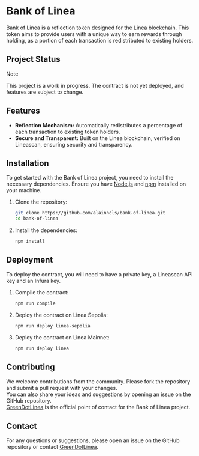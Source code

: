 # Bank of Linea

Bank of Linea is a reflection token designed for the Linea blockchain. This token aims to provide users with a unique way to earn rewards through holding, as a portion of each transaction is redistributed to existing holders.

## Project Status

> [!NOTE]
> This project is a work in progress. The contract is not yet deployed, and features are subject to change.

## Features

- **Reflection Mechanism:** Automatically redistributes a percentage of each transaction to existing token holders.
- **Secure and Transparent:** Built on the Linea blockchain, verified on Lineascan, ensuring security and transparency.

## Installation

To get started with the Bank of Linea project, you need to install the necessary dependencies. Ensure you have [Node.js](https://nodejs.org/) and [npm](https://www.npmjs.com/) installed on your machine.

1. Clone the repository:

   ```bash
   git clone https://github.com/alainncls/bank-of-linea.git
   cd bank-of-linea
   ```

2. Install the dependencies:
   ```bash
   npm install
   ```

## Deployment

To deploy the contract, you will need to have a private key, a Lineascan API key and an Infura key.

1. Compile the contract:

   ```bash
   npm run compile
   ```

2. Deploy the contract on Linea Sepolia:

   ```bash
   npm run deploy linea-sepolia
   ```

3. Deploy the contract on Linea Mainnet:

   ```bash
   npm run deploy linea
   ```

## Contributing

We welcome contributions from the community. Please fork the repository and submit a pull request with your changes.  
You can also share your ideas and suggestions by opening an issue on the GitHub repository.  
[GreenDotLinea](https://x.com/GreenDotLinea) is the official point of contact for the Bank of Linea project.

## Contact

For any questions or suggestions, please open an issue on the GitHub repository or contact [GreenDotLinea](https://x.com/GreenDotLinea).
